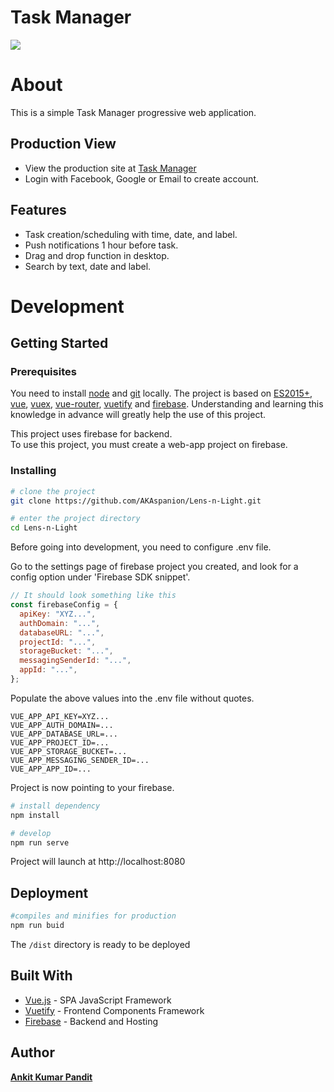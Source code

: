 # Task Manager

![](https://firebasestorage.googleapis.com/v0/b/spanion-todo.appspot.com/o/smartmockups_k4fmi3on.png?alt=media&token=81bb0c3d-eeab-401b-b933-8622e3d7cf94)

# About
This is a simple Task Manager progressive web application.

## Production View
* View the production site at [Task Manager](http://spanion-todo.web.app/)
* Login with Facebook, Google or Email to create account.

## Features
* Task creation/scheduling with time, date, and label.
* Push notifications 1 hour before task.
* Drag and drop function in desktop.
* Search by text, date and label.

# Development

## Getting Started

### Prerequisites
You need to install [node](https://nodejs.org/) and [git](https://git-scm.com/) locally. The project is based on [ES2015+](https://es6.ruanyifeng.com/), [vue](https://vuejs.org/), [vuex](https://vuex.vuejs.org/), [vue-router](https://router.vuejs.org/zh-cn/),  [vuetify](https://vuetifyjs.com) and [firebase](http://firebase.google.com/). Understanding and learning this knowledge in advance will greatly help the use of this project. 

This project uses firebase for backend.\
To use this project, you must create a web-app project on firebase.

### Installing

```bash
# clone the project
git clone https://github.com/AKAspanion/Lens-n-Light.git

# enter the project directory
cd Lens-n-Light
```

Before going into development, you need to configure .env file.

Go to the settings page of firebase project you created, and look for a config option under 'Firebase SDK snippet'.
```js
// It should look something like this
const firebaseConfig = {
  apiKey: "XYZ...",
  authDomain: "...",
  databaseURL: "...",
  projectId: "...",
  storageBucket: "...",
  messagingSenderId: "...",
  appId: "...",
}; 
```
Populate the above values into the .env file without quotes.
```
VUE_APP_API_KEY=XYZ...
VUE_APP_AUTH_DOMAIN=...
VUE_APP_DATABASE_URL=...
VUE_APP_PROJECT_ID=...
VUE_APP_STORAGE_BUCKET=...
VUE_APP_MESSAGING_SENDER_ID=...
VUE_APP_APP_ID=...
```
Project is now pointing to your firebase.

```bash
# install dependency
npm install

# develop
npm run serve
```
Project will launch at http://localhost:8080

## Deployment
```bash
#compiles and minifies for production
npm run buid
```
The `/dist` directory is ready to be deployed
## Built With
* [Vue.js]() - SPA JavaScript Framework
* [Vuetify]() - Frontend Components Framework
* [Firebase]() - Backend and Hosting
## Author
[**Ankit Kumar Pandit**](http://spanion.xyz)
